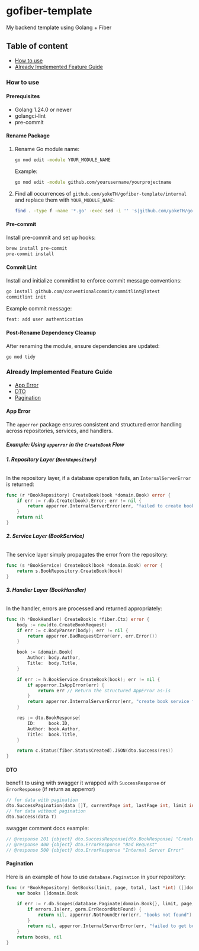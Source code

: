 # gofiber-template

My backend template using Golang + Fiber
## Table of content
- [How to use](#how-to-use)
- [Already Implemented Feature Guide](#already-implemented-feature-guide)

### How to use
#### Prerequisites

-   Golang 1.24.0 or newer
-   golangci-lint
-   pre-commit

#### Rename Package

1. Rename Go module name:

    ```bash
    go mod edit -module YOUR_MODULE_NAME
    ```

    Example:

    ```bash
    go mod edit -module github.com/yourusername/yourprojectname
    ```

2. Find all occurrences of `github.com/yokeTH/gofiber-template/internal` and replace them with `YOUR_MODULE_NAME`:

    ```bash
    find . -type f -name '*.go' -exec sed -i '' 's|github.com/yokeTH/gofiber-template|YOUR_MODULE_NAME|g' {} +
    ```

#### Pre-commit

Install pre-commit and set up hooks:

```bash
brew install pre-commit
pre-commit install
```

#### Commit Lint

Install and initialize commitlint to enforce commit message conventions:

```bash
go install github.com/conventionalcommit/commitlint@latest
commitlint init
```

Example commit message:

```bash
feat: add user authentication
```

#### Post-Rename Dependency Cleanup

After renaming the module, ensure dependencies are updated:

```bash
go mod tidy
```

### Already Implemented Feature Guide
- [App Error](#app-error)
- [DTO](#dto)
- [Pagination](#pagination)

#### App Error
The `apperror` package ensures consistent and structured error handling across repositories, services, and handlers.

##### Example: Using `apperror` in the `CreateBook` Flow

###### **1. Repository Layer (`BookRepository`)**
In the repository layer, if a database operation fails, an `InternalServerError` is returned:

```go
func (r *BookRepository) CreateBook(book *domain.Book) error {
	if err := r.db.Create(book).Error; err != nil {
		return apperror.InternalServerError(err, "failed to create book")
	}
	return nil
}
```

###### **2. Service Layer (BookService)**
The service layer simply propagates the error from the repository:
```go
func (s *BookService) CreateBook(book *domain.Book) error {
	return s.BookRepository.CreateBook(book)
}
```

###### **3. Handler Layer (BookHandler)**
In the handler, errors are processed and returned appropriately:
```go
func (h *BookHandler) CreateBook(c *fiber.Ctx) error {
	body := new(dto.CreateBookRequest)
	if err := c.BodyParser(body); err != nil {
		return apperror.BadRequestError(err, err.Error())
	}

	book := &domain.Book{
		Author: body.Author,
		Title:  body.Title,
	}

	if err := h.BookService.CreateBook(book); err != nil {
		if apperror.IsAppError(err) {
			return err // Return the structured AppError as-is
		}
		return apperror.InternalServerError(err, "create book service failed")
	}

	res := dto.BookResponse{
		ID:     book.ID,
		Author: book.Author,
		Title:  book.Title,
	}

	return c.Status(fiber.StatusCreated).JSON(dto.Success(res))
}
```

#### DTO
benefit to using with swagger it wrapped with `SuccessResponse` or `ErrorResponse` (if return as apperror)

```go
// for data with pagination
dto.SuccessPagination(data []T, currentPage int, lastPage int, limit int, total int)
// for data without pagination
dto.Success(data T)
```
swagger comment docs example:
```go
// @response 201 {object} dto.SuccessResponse[dto.BookResponse] "Created"
// @response 400 {object} dto.ErrorResponse "Bad Request"
// @response 500 {object} dto.ErrorResponse "Internal Server Error"
```

#### Pagination

Here is an example of how to use `database.Pagination` in your repository:

```go
func (r *BookRepository) GetBooks(limit, page, total, last *int) ([]domain.Book, error) {
    var books []domain.Book

    if err := r.db.Scopes(database.Paginate(domain.Book{}, limit, page, total, last)).Find(&books).Error; err != nil {
        if errors.Is(err, gorm.ErrRecordNotFound) {
            return nil, apperror.NotFoundError(err, "books not found")
        }
        return nil, apperror.InternalServerError(err, "failed to get books")
    }
    return books, nil
}
```